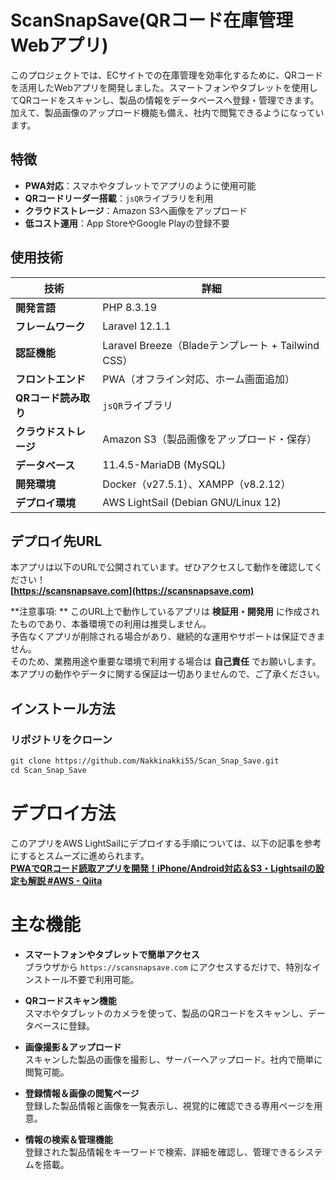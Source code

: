 # ScanSnapSave(QRコード在庫管理Webアプリ)

このプロジェクトでは、ECサイトでの在庫管理を効率化するために、QRコードを活用したWebアプリを開発しました。スマートフォンやタブレットを使用してQRコードをスキャンし、製品の情報をデータベースへ登録・管理できます。加えて、製品画像のアップロード機能も備え、社内で閲覧できるようになっています。

## 特徴
- **PWA対応**：スマホやタブレットでアプリのように使用可能
- **QRコードリーダー搭載**：`jsQR`ライブラリを利用
- **クラウドストレージ**：Amazon S3へ画像をアップロード
- **低コスト運用**：App StoreやGoogle Playの登録不要

## 使用技術
| 技術 | 詳細 |
|------|------|
| **開発言語** | PHP 8.3.19 |
| **フレームワーク** | Laravel 12.1.1 |
| **認証機能** | Laravel Breeze（Bladeテンプレート + Tailwind CSS） |
| **フロントエンド** | PWA（オフライン対応、ホーム画面追加） |
| **QRコード読み取り** | `jsQR`ライブラリ |
| **クラウドストレージ** |  Amazon S3（製品画像をアップロード・保存） |
| **データベース** | 11.4.5-MariaDB (MySQL) |
| **開発環境** | Docker（v27.5.1）、XAMPP（v8.2.12） |
| **デプロイ環境** | AWS LightSail (Debian GNU/Linux 12) |

## デプロイ先URL
本アプリは以下のURLで公開されています。ぜひアクセスして動作を確認してください！
<br>
**[https://scansnapsave.com](https://scansnapsave.com)**

**注意事項: **
このURL上で動作しているアプリは **検証用・開発用** に作成されたものであり、本番環境での利用は推奨しません。  
予告なくアプリが削除される場合があり、継続的な運用やサポートは保証できません。  
そのため、業務用途や重要な環境で利用する場合は **自己責任** でお願いします。  
本アプリの動作やデータに関する保証は一切ありませんので、ご了承ください。

## インストール方法
### リポジトリをクローン
```txt
git clone https://github.com/Nakkinakki55/Scan_Snap_Save.git
cd Scan_Snap_Save
```

# デプロイ方法
このアプリをAWS LightSailにデプロイする手順については、以下の記事を参考にするとスムーズに進められます。
<br>
**[PWAでQRコード読取アプリを開発！iPhone/Android対応＆S3・Lightsailの設定も解説 #AWS - Qiita](https://copilot.microsoft.com/chats/W1sAHWgSebZ1Yx2d6LMEd)**

# 主な機能

- **スマートフォンやタブレットで簡単アクセス**  
  ブラウザから `https://scansnapsave.com` にアクセスするだけで、特別なインストール不要で利用可能。

- **QRコードスキャン機能**  
  スマホやタブレットのカメラを使って、製品のQRコードをスキャンし、データベースに登録。

- **画像撮影＆アップロード**  
  スキャンした製品の画像を撮影し、サーバーへアップロード。社内で簡単に閲覧可能。

- **登録情報＆画像の閲覧ページ**  
  登録した製品情報と画像を一覧表示し、視覚的に確認できる専用ページを用意。

- **情報の検索＆管理機能**  
  登録された製品情報をキーワードで検索、詳細を確認し、管理できるシステムを搭載。




